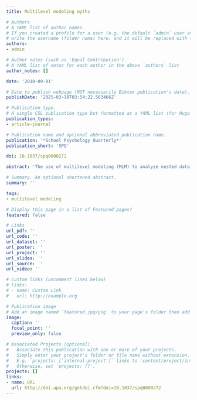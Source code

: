 ```yaml
---
title: Multilevel modeling myths

# Authors
# A YAML list of author names
# If you created a profile for a user (e.g. the default `admin` user at `content/authors/admin/`), 
# write the username (folder name) here, and it will be replaced with their full name and linked to their profile.
authors:
- admin

# Author notes (such as 'Equal Contribution')
# A YAML list of notes for each author in the above `authors` list
author_notes: []

date: '2018-09-01'

# Date to publish webpage (NOT necessarily Bibtex publication's date).
publishDate: '2025-03-19T03:54:22.563466Z'

# Publication type.
# A single CSL publication type but formatted as a YAML list (for Hugo requirements).
publication_types:
- article-journal

# Publication name and optional abbreviated publication name.
publication: '*School Psychology Quarterly*'
publication_short: 'SPQ'

doi: 10.1037/spq0000272

abstract: 'The use of multilevel modeling (MLM) to analyze nested data has grown in popularity over the years in the study of school psychology. However, with the increase in use, several statistical misconceptions about the technique have also proliferated. We discuss some commonly cited myths and golden rules related to the use of MLM, explain their origin, and suggest approaches to dealing with certain issues. Misunderstandings related to the use of the intraclass correlation, design effects, minimum sample size, multilevel factor structures, model R², and the misestimation of standard errors are reviewed. Many of the cited myths have much truth in them—though at times, researchers may not be aware of the exceptions to the rules that prevent their overall generalization. Although nesting should be accounted for, researchers should realize that MLM, which is a powerful and flexible technique, is not the only method that can be used to account for the clustering effect.'

# Summary. An optional shortened abstract.
summary: ''

tags:
- multilevel modeling

# Display this page in a list of Featured pages?
featured: false

# Links
url_pdf: ''
url_code: ''
url_dataset: ''
url_poster: ''
url_project: ''
url_slides: ''
url_source: ''
url_video: ''

# Custom links (uncomment lines below)
# links:
# - name: Custom Link
#   url: http://example.org

# Publication image
# Add an image named `featured.jpg/png` to your page's folder then add a caption below.
image:
  caption: ''
  focal_point: ''
  preview_only: false

# Associated Projects (optional).
#   Associate this publication with one or more of your projects.
#   Simply enter your project's folder or file name without extension.
#   E.g. `projects: ['internal-project']` links to `content/project/internal-project/index.md`.
#   Otherwise, set `projects: []`.
projects: []
links:
- name: URL
  url: http://doi.apa.org/getdoi.cfm?doi=10.1037/spq0000272
---
```


